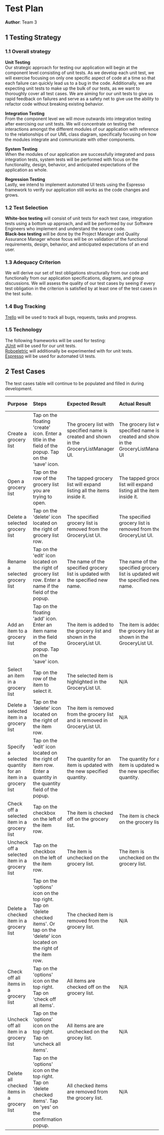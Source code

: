 # Test Plan

**Author**: Team 3

## 1 Testing Strategy

### 1.1 Overall strategy

**Unit Testing**
<br>
Our strategic approach for testing our application will begin at the component level consisting of unit tests. As we develop each unit test, we will exercise focusing on only one specific aspect of code at a time so that each failure can quickly lead us to a bug in the code. Additionally, we are expecting unit tests to make up the bulk of our tests, as we want to thoroughly cover all test cases. We are aiming for our unit tests to give us rapid feedback on failures and serve as a safety net to give use the ability to refactor code without breaking existing behavior.

**Integration Testing**
<br>
From the component level we will move outwards into integration testing after exercising our unit tests. We will concentrate on testing the interactions amongst the different modules of our application with reference to the relationships of our UML class diagram, specifically focusing on how the modules integrate and communicate with other components.

**System Testing**
<br>
When the modules of our application are successfully integrated and pass integration tests, system tests will be performed with focus on the functionality, design, behavior, and anticipated expectations of the application as whole.

**Regression Testing**
<br>
Lastly, we intend to implement automated UI tests using the Espresso framework to verify our application still works as the code changes and grows.


### 1.2 Test Selection

**White-box testing** will consist of unit tests for each test case, integration tests using a bottom up approach, and will be performed by our Software Engineers who implement and understand the source code.
<br>
**Black-box testing** will be done by the Project Manager and Quality Assurance Manager whose focus will be on validation of the functional requirements, design, behavior, and anticipated expectations of an end user.


### 1.3 Adequacy Criterion

We will derive our set of test obligations structurally from our code and functionally from our application specifications, diagrams, and group discussions. We will assess the quality of our test cases by seeing if every test obligation in the criterion is satisfied by at least one of the test cases in the test suite.


### 1.4 Bug Tracking

[Trello](https://trello.com/370spring18team3) will be used to track all bugs, requests, tasks and progress.


### 1.5 Technology

The following frameworks will be used for testing:
<br>
[JUnit](https://junit.org) will be used for our unit tests.
<br>
[Roboeletric](http://robolectric.org/) will additionally be experimented with for unit tests.
<br>
[Espresso](https://developer.android.com/training/testing/espresso/index.html) will be used for automated UI tests.


## 2 Test Cases


The test cases table will continue to be populated and filled in during development.

|Purpose|Steps|Expected Result|Actual Result|Pass/Fail Information|Comments|
|:----  |:---|:--------------|:------------|:-------|:----|
|Create a grocery list |Tap on the floating 'create'  icon. Enter a title in the field of the popup. Tap on the 'save' icon.|The grocery list with specified name is created and shown in the GroceryListManager UI.|The grocery list with specified name is created and shown in the GroceryListManager UI|Pass|__________|
|Open a grocery list |Tap on the row of the grocery list you are trying to open.|The tapped grocery list will expand listing all the items inside it.|The tapped grocery list will expand listing all the items inside it.|Pass|__________|
|Delete a selected grocery list |Tap on the 'delete' icon located on the right of grocery list row.|The specified grocery list is removed from the GroceryList UI.|The specified grocery list is removed from the GroceryList UI.|Pass|__________|
|Rename a selected grocery list |Tap on the 'edit' icon located on the right of grocery list row. Enter a name if the field of the popup.|The name of the specified grocery list is updated with the specified new name.|The name of the specified grocery list is updated with the specified new name.|Pass|__________|
|Add an item to a grocery list |Tap on the floating 'add'  icon. Enter an item name in the field of the popup. Tap on the 'save' icon.|The item is added to the grocery list and shown in the GroceryList UI.|The item is added to the grocery list and shown in the GroceryList UI.|Pass|__________|
|Select an item in a grocery list |Tap on the row of the item to select it.|The selected item is highlighted in the GroceryList UI.|N/A|N/A|__________|
|Delete a selected item in a grocery list |Tap on the 'delete' icon located on the right of the item row.|The item is removed from the grocery list and is removed in GroceryList UI.|N/A|N/A|__________|
|Specify a selected quantity for an item in a grocery list |Tap on the 'edit' icon located on the right of item row. Enter a quantity in the quantity field of the popup.|The quantity for an item is updated with the new specified quantity.|The quantity for an item is updated with the new specified quantity.|Pass|No edit icon was located must hover over then then click to edit|
|Check off a selected item in a grocery list |Tap on the checkbox on the left of the item row.|The item is checked off on the grocery list.|The item is checked on the grocery list.|Pass|__________|
|Uncheck off a selected item in a grocery list |Tap on the checkbox on the left of the item row.|The item is unchecked on the grocery list.|The item is unchecked on the grocery list.|Pass|__________|
|Delete a checked item in a grocery list |Tap on the 'options' icon on the top right. Tap on 'delete checked items'. Or tap on the 'delete' icon located on the right of the item row.|The checked item is removed from the grocery list.|N/A|N/A|N/A|
|Check off all items in a grocery list | Tap on the 'options' icon on the top right. Tap on 'check off all items'.|All items are checked off on the grocery list.|N/A|N/A|N/A|
|Uncheck off all item in a grocery list |Tap on the 'options' icon on the top right. Tap on 'uncheck all items'.|All items are are unchecked on the grocey list.|N/A|N/A|N/A|
|Delete all checked items in a grocery list | Tap on the 'options' icon on the top right. Tap on 'delete checked items'. Tap on 'yes' on the confirmation popup.|All checked items are removed from the grocery list.|N/A|N/A|N/A|
